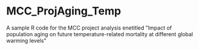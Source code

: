 # MCC_ProjAging_Temp

A sample R code for the MCC project analysis enetitled "Impact of population aging on future temperature-related mortality at different global warming levels" 
